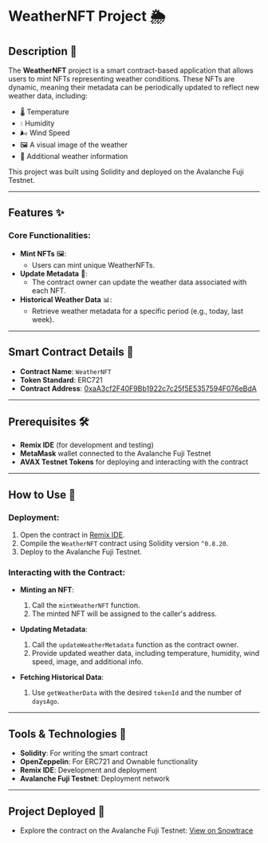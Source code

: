 # WeatherNFT Project 🌦️

## Description 📜

The **WeatherNFT** project is a smart contract-based application that allows users to mint NFTs representing weather conditions. These NFTs are dynamic, meaning their metadata can be periodically updated to reflect new weather data, including:

- 🌡️ Temperature
- 💧 Humidity
- 🌬️ Wind Speed
- 🖼️ A visual image of the weather
- 📝 Additional weather information

This project was built using Solidity and deployed on the Avalanche Fuji Testnet.

---

## Features ✨

### Core Functionalities:

- **Mint NFTs** 🖼️:
  - Users can mint unique WeatherNFTs.
- **Update Metadata** 🔄:
  - The contract owner can update the weather data associated with each NFT.
- **Historical Weather Data** 📊:
  - Retrieve weather metadata for a specific period (e.g., today, last week).

---

## Smart Contract Details 🔐

- **Contract Name**: `WeatherNFT`
- **Token Standard**: ERC721
- **Contract Address**: [0xaA3cf2F40F9Bb1922c7c25f5E5357594F076eBdA](https://testnet.snowtrace.io/address/0xaA3cf2F40F9Bb1922c7c25f5E5357594F076eBdA)

---

## Prerequisites 🛠️

- **Remix IDE** (for development and testing)
- **MetaMask** wallet connected to the Avalanche Fuji Testnet
- **AVAX Testnet Tokens** for deploying and interacting with the contract

---

## How to Use 🚀

### Deployment:

1. Open the contract in [Remix IDE](https://remix.ethereum.org).
2. Compile the `WeatherNFT` contract using Solidity version `^0.8.20`.
3. Deploy to the Avalanche Fuji Testnet.

### Interacting with the Contract:

- **Minting an NFT**:

  1. Call the `mintWeatherNFT` function.
  2. The minted NFT will be assigned to the caller's address.

- **Updating Metadata**:

  1. Call the `updateWeatherMetadata` function as the contract owner.
  2. Provide updated weather data, including temperature, humidity, wind speed, image, and additional info.

- **Fetching Historical Data**:
  1. Use `getWeatherData` with the desired `tokenId` and the number of `daysAgo`.

---

## Tools & Technologies 🧰

- **Solidity**: For writing the smart contract
- **OpenZeppelin**: For ERC721 and Ownable functionality
- **Remix IDE**: Development and deployment
- **Avalanche Fuji Testnet**: Deployment network

---

## Project Deployed 🎥

- Explore the contract on the Avalanche Fuji Testnet:
  [View on Snowtrace](https://testnet.snowtrace.io/address/0xaA3cf2F40F9Bb1922c7c25f5E5357594F076eBdA)
